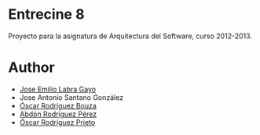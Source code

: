 Entrecine 8
===========

Proyecto para la asignatura de Arquitectura del Software, curso 2012-2013.

Author
======
* [Jose Emilio Labra Gayo](mailto:labra@uniovi.es)
* Jose Antonio Santano González
* [Óscar Rodríguez Bouza](mailto:uo218751@uniovi.es)
* [Abdón Rodríguez Pérez](mailto:uo2017@uniovi.es)
* [Óscar Rodríguez Prieto](mailto:uo219208@uniovi.es)
